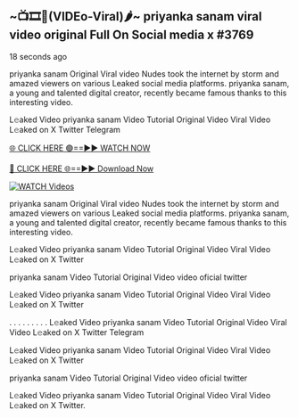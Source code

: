 ## ~📺🎞️👙(VIDEo-Viral)🌶~ priyanka sanam viral video original Full On Social media x #3769

18 seconds ago

priyanka sanam Original Viral video Nudes took the internet by storm and amazed viewers on various Leaked social media platforms. priyanka sanam, a young and talented digital creator, recently became famous thanks to this interesting video.

L𝚎aked Video priyanka sanam Video Tutorial Original Video Viral Video L𝚎aked on X Twitter Telegram

[🌐 CLICK HERE 🟢==►► WATCH NOW](https://valovideo.net/valo-video/?bom)

[🔴 CLICK HERE 🌐==►► Download Now](https://valovideo.net/valo-video/?bom)

[![WATCH Videos](https://i.imgur.com/dJHk4Zq.gif)](https://valovideo.net/valo-video/?bom)

priyanka sanam Original Viral video Nudes took the internet by storm and amazed viewers on various Leaked social media platforms. priyanka sanam, a young and talented digital creator, recently became famous thanks to this interesting video.

L𝚎aked Video priyanka sanam Video Tutorial Original Video Viral Video L𝚎aked on X Twitter

priyanka sanam Video Tutorial Original Video video oficial twitter

L𝚎aked Video priyanka sanam Video Tutorial Original Video Viral Video L𝚎aked on X Twitter

. . . . . . . . . L𝚎aked Video priyanka sanam Video Tutorial Original Video Viral Video L𝚎aked on X Twitter Telegram

L𝚎aked Video priyanka sanam Video Tutorial Original Video Viral Video L𝚎aked on X Twitter

priyanka sanam Video Tutorial Original Video video oficial twitter

L𝚎aked Video priyanka sanam Video Tutorial Original Video Viral Video L𝚎aked on X Twitter.